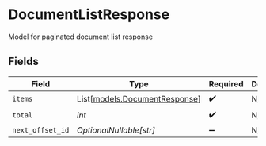 # DocumentListResponse

Model for paginated document list response


## Fields

| Field                                                          | Type                                                           | Required                                                       | Description                                                    |
| -------------------------------------------------------------- | -------------------------------------------------------------- | -------------------------------------------------------------- | -------------------------------------------------------------- |
| `items`                                                        | List[[models.DocumentResponse](../models/documentresponse.md)] | :heavy_check_mark:                                             | N/A                                                            |
| `total`                                                        | *int*                                                          | :heavy_check_mark:                                             | N/A                                                            |
| `next_offset_id`                                               | *OptionalNullable[str]*                                        | :heavy_minus_sign:                                             | N/A                                                            |